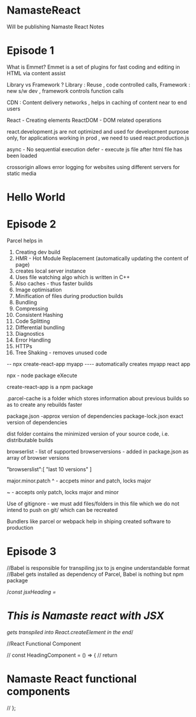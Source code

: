 # NamasteReact
Will be publishing Namaste React Notes

# Episode 1
What is Emmet?
Emmet is a set of plugins for fast coding and editing in HTML via content assist


Library vs Framework ?
Library : Reuse , code controlled calls, 
Framework : new s/w dev , framework controls function calls

CDN : Content delivery networks , helps in caching of content near to end users

React - Creating elements
ReactDOM - DOM related operations

react.development.js are not optimized and used for development purpose only, for applications working in prod , we need to used react.production.js

async - No sequential execution
defer - execute js file after html file has been loaded

crossorigin allows error logging for websites using different servers for static media

<html> 
    <body> 
            <div id="myroot"> 
                    <h1> Hello World </h1>
            </div>
    </body>
</html>

<script> 
const element = document.createElement("h1");
element.innerText = "Hello World";
const root = document.getElementById("myroot");
root.appendChild(element);
</script>

<script>

const element = React.createElement("h1",{},"Hello world");
const root = ReactDOM.createRoot(document.getElementById("myroot"));
root.render(element);

</script>

# Episode 2

Parcel helps in 

1. Creating dev build
2. HMR - Hot Module Replacement (automatically updating the content of page)
3. creates local server instance
4. Uses file watching algo which is written in C++
5. Also caches - thus faster builds 
6. Image optimisation
7. Minification of files during production builds
8. Bundling
9. Compressing
10. Consistent Hashing
11. Code Splitting
12. Differential bundling
13. Diagnostics
14. Error Handling
15. HTTPs
16. Tree Shaking - removes unused code

-- npx create-react-app myapp    ----  automatically creates myapp react app

npx  - node package eXecute

create-react-app is a npm package

.parcel-cache is a folder which stores information about previous builds so as to create any rebuilds faster

package.json -approx version of dependencies
package-lock.json  exact version of dependencies

dist folder contains the minimized version of your source code, i.e. distributable builds

browserlist - list of supported browserversions - added in package.json as array of browser versions

  "browserslist":[
    "last 10 versions"
  ]

major.minor.patch
  ^  - accpets minor and patch, locks major

  ~  - accepts only patch, locks major and minor


Use of gitignore - we must add files/folders in this file which we do not intend to push on git/ which can be recreated

Bundlers like parcel or webpack help in shiping created software to production

# Episode 3

//Babel is responsible for transpiling jsx to js engine understandable format
//Babel gets installed as dependency of Parcel, Babel is nothing but npm package

/*const jsxHeading = <h1 id="heading"> This is Namaste react with JSX </h1> gets 
transpiled into React.createElement in the end*/

//React Functional Component

// const HeadingComponent = () => {
// return <h1>Namaste React functional components</h1>
// };